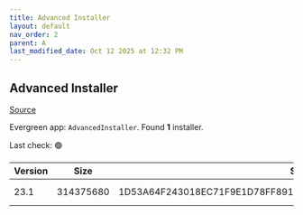 ```yaml
---
title: Advanced Installer
layout: default
nav_order: 2
parent: A
last_modified_date: Oct 12 2025 at 12:32 PM
---
```


## Advanced Installer

[Source](https://www.advancedinstaller.com)

Evergreen app: `AdvancedInstaller`. Found **1** installer.

Last check: 🟢

| Version | Size      | Sha256                                                           | Type | URI                                                                                                                          |
| ------- | --------- | ---------------------------------------------------------------- | ---- | ---------------------------------------------------------------------------------------------------------------------------- |
| 23.1    | 314375680 | 1D53A64F243018EC71F9E1D78FF891ABA5D62635D171CABC0115264E870A4853 | msi  | [https://www.advancedinstaller.com/downloads/23.1/advinst.msi](https://www.advancedinstaller.com/downloads/23.1/advinst.msi) |
